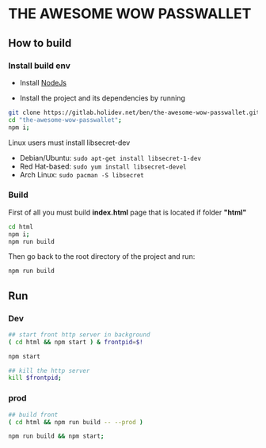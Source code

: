 # THE AWESOME WOW PASSWALLET

## How to build

### Install build env

- Install [NodeJs](https://nodejs.org/)

- Install the project and its dependencies by running

```bash
git clone https://gitlab.holidev.net/ben/the-awesome-wow-passwallet.git;
cd "the-awesome-wow-passwallet";
npm i;
```

Linux users must install libsecret-dev

- Debian/Ubuntu: `sudo apt-get install libsecret-1-dev`
- Red Hat-based: `sudo yum install libsecret-devel`
- Arch Linux: `sudo pacman -S libsecret`

### Build

First of all you must build **index.html** page that is located if folder **"html"**

```bash
cd html
npm i;
npm run build
```

Then go back to the root directory of the project and run:

```bash
npm run build
```

## Run

### Dev

```bash
## start front http server in background
( cd html && npm start ) & frontpid=$!

npm start

## kill the http server
kill $frontpid;

```

### prod

```bash
## build front
( cd html && npm run build -- --prod )

npm run build && npm start;
```
